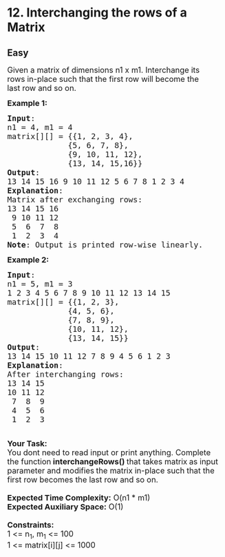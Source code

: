 # 12. Interchanging the rows of a Matrix
## Easy 
<div class="problem-statement">
                <p></p><p><span style="font-size:18px">Given a matrix of dimensions n1 x m1. Interchange its rows&nbsp;in-place such that the first&nbsp;row&nbsp;will become the last&nbsp;row&nbsp;and so on.&nbsp;</span></p>

<p><span style="font-size:18px"><strong>Example 1:</strong></span></p>

<pre><span style="font-size:18px"><strong>Input</strong>:
n1 = 4, m1 = 4
matrix[][] = {{1, 2, 3, 4},
&nbsp;            {5, 6, 7, 8},
    &nbsp;        {9, 10, 11, 12},
    &nbsp;        {13, 14, 15,16}}
<strong>Output</strong>: 
13 14 15 16 9 10 11 12 5 6 7 8 1 2 3 4
<strong>Explanation</strong>:
Matrix after exchanging rows:
13 14 15 16
 9 10 11 12
 5  6  7  8
 1  2  3  4
<strong>Note</strong>: Output is printed row-wise linearly. 
</span></pre>

<p><span style="font-size:18px"><strong>Example 2:</strong></span></p>

<pre><span style="font-size:18px"><strong>Input</strong>:
n1 = 5, m1 = 3
1 2 3 4 5 6 7 8 9 10 11 12 13 14 15
matrix[][] = {{1, 2, 3},
&nbsp;            {4, 5, 6},
    &nbsp;        {7, 8, 9},
    &nbsp;        {10, 11, 12},
&nbsp;            {13, 14, 15}}
<strong>Output</strong>: 
13 14 15 10 11 12 7 8 9 4 5 6 1 2 3
<strong>Explanation</strong>:
After interchanging rows:
13 14 15
10 11 12
 7  8  9
 4  5  6
 1  2  3

</span></pre>

<p><span style="font-size:18px"><strong>Your Task:</strong><br>
You dont need to read input or print anything.&nbsp;Complete the function<strong> interchangeRows()&nbsp;</strong>that takes matrix<strong> </strong>as input parameter&nbsp;and modifies<strong> </strong>the matrix in-place such that the first row becomes the last row and so on.<br>
<br>
<strong>Expected Time Complexity:</strong> O(n1 * m1)<br>
<strong>Expected Auxiliary Space:</strong> O(1)<br>
<br>
<strong>Constraints:</strong><br>
1 &lt;= n<sub>1</sub>, m<sub>1</sub> &lt;= 100<br>
1 &lt;= matrix[i][j]&nbsp;&lt;= 1000</span></p>
 <p></p>
            </div>